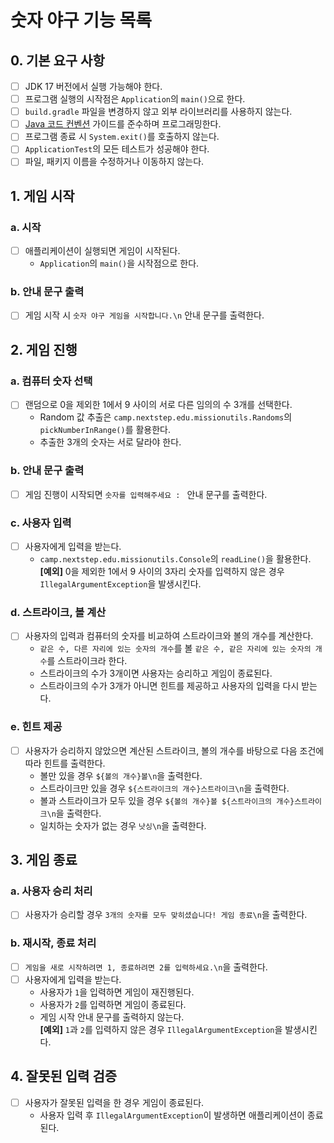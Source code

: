 # 숫자 야구 기능 목록

## 0. 기본 요구 사항

-[ ] JDK 17 버전에서 실행 가능해야 한다.
-[ ] 프로그램 실행의 시작점은 `Application`의 `main()`으로 한다.
-[ ] `build.gradle` 파일을 변경하지 않고 외부 라이브러리를 사용하지 않는다.
-[ ] [Java 코드 컨벤션](https://github.com/woowacourse/woowacourse-docs/tree/main/styleguide/java) 가이드를 준수하며 프로그래밍한다.
-[ ] 프로그램 종료 시 `System.exit()`를 호출하지 않는다.
-[ ] `ApplicationTest`의 모든 테스트가 성공해야 한다.
-[ ] 파일, 패키지 이름을 수정하거나 이동하지 않는다.

## 1. 게임 시작

### a. 시작

-[ ] 애플리케이션이 실행되면 게임이 시작된다.
    - `Application`의 `main()`을 시작점으로 한다.

### b. 안내 문구 출력

-[ ] 게임 시작 시 `숫자 야구 게임을 시작합니다.\n` 안내 문구를 출력한다.

## 2. 게임 진행

### a. 컴퓨터 숫자 선택

-[ ] 랜덤으로 0을 제외한 1에서 9 사이의 서로 다른 임의의 수 3개를 선택한다.
    - Random 값 추출은 `camp.nextstep.edu.missionutils.Randoms`의 `pickNumberInRange()`를 활용한다.
    - 추출한 3개의 숫자는 서로 달라야 한다.

### b. 안내 문구 출력

- [ ] 게임 진행이 시작되면 `숫자를 입력해주세요 : ` 안내 문구를 출력한다.

### c. 사용자 입력

-[ ] 사용자에게 입력을 받는다.
    - `camp.nextstep.edu.missionutils.Console`의 `readLine()`을 활용한다.  
      **[예외]** 0을 제외한 1에서 9 사이의 3자리 숫자를 입력하지 않은 경우 `IllegalArgumentException`을 발생시킨다.

### d. 스트라이크, 볼 계산

- [ ] 사용자의 입력과 컴퓨터의 숫자를 비교하여 스트라이크와 볼의 개수를 계산한다.
    - `같은 수, 다른 자리에 있는 숫자의 개수`를 볼 `같은 수, 같은 자리에 있는 숫자의 개수`를 스트라이크라 한다.
    - 스트라이크의 수가 3개이면 사용자는 승리하고 게임이 종료된다.
    - 스트라이크의 수가 3개가 아니면 힌트를 제공하고 사용자의 입력을 다시 받는다.

### e. 힌트 제공

-[ ] 사용자가 승리하지 않았으면 계산된 스트라이크, 볼의 개수를 바탕으로 다음 조건에 따라 힌트를 출력한다.
    - 볼만 있을 경우 `${볼의 개수}볼\n`을 출력한다.
    - 스트라이크만 있을 경우 `${스트라이크의 개수}스트라이크\n`을 출력한다.
    - 볼과 스트라이크가 모두 있을 경우 `${볼의 개수}볼 ${스트라이크의 개수}스트라이크\n`을 출력한다.
    - 일치하는 숫자가 없는 경우 `낫싱\n`을 출력한다.

## 3. 게임 종료

### a. 사용자 승리 처리

-[ ] 사용자가 승리할 경우 `3개의 숫자를 모두 맞히셨습니다! 게임 종료\n`을 출력한다.

### b. 재시작, 종료 처리

-[ ] `게임을 새로 시작하려면 1, 종료하려면 2를 입력하세요.\n`을 출력한다.
-[ ] 사용자에게 입력을 받는다.
    - 사용자가 `1`을 입력하면 게임이 재진행된다.
    - 사용자가 `2`를 입력하면 게임이 종료된다.
    - 게임 시작 안내 문구를 출력하지 않는다.  
      **[예외]** `1`과 `2`를 입력하지 않은 경우 `IllegalArgumentException`을 발생시킨다.

## 4. 잘못된 입력 검증

-[ ] 사용자가 잘못된 입력을 한 경우 게임이 종료된다.
    - 사용자 입력 후 `IllegalArgumentException`이 발생하면 애플리케이션이 종료된다.
